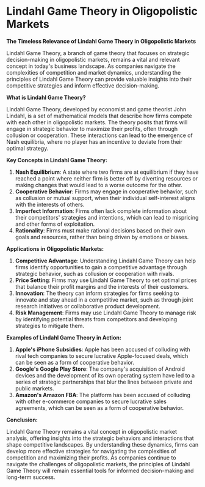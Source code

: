 # Lindahl Game Theory in Oligopolistic Markets

**The Timeless Relevance of Lindahl Game Theory in Oligopolistic Markets**

Lindahl Game Theory, a branch of game theory that focuses on strategic decision-making in oligopolistic markets, remains a vital and relevant concept in today's business landscape. As companies navigate the complexities of competition and market dynamics, understanding the principles of Lindahl Game Theory can provide valuable insights into their competitive strategies and inform effective decision-making.

**What is Lindahl Game Theory?**

Lindahl Game Theory, developed by economist and game theorist John Lindahl, is a set of mathematical models that describe how firms compete with each other in oligopolistic markets. The theory posits that firms will engage in strategic behavior to maximize their profits, often through collusion or cooperation. These interactions can lead to the emergence of Nash equilibria, where no player has an incentive to deviate from their optimal strategy.

**Key Concepts in Lindahl Game Theory:**

1. **Nash Equilibrium**: A state where two firms are at equilibrium if they have reached a point where neither firm is better off by diverting resources or making changes that would lead to a worse outcome for the other.
2. **Cooperative Behavior**: Firms may engage in cooperative behavior, such as collusion or mutual support, when their individual self-interest aligns with the interests of others.
3. **Imperfect Information**: Firms often lack complete information about their competitors' strategies and intentions, which can lead to mispricing and other forms of exploitation.
4. **Rationality**: Firms must make rational decisions based on their own goals and resources, rather than being driven by emotions or biases.

**Applications in Oligopolistic Markets:**

1. **Competitive Advantage**: Understanding Lindahl Game Theory can help firms identify opportunities to gain a competitive advantage through strategic behavior, such as collusion or cooperation with rivals.
2. **Price Setting**: Firms may use Lindahl Game Theory to set optimal prices that balance their profit margins and the interests of their customers.
3. **Innovation**: The theory can inform strategies for firms seeking to innovate and stay ahead in a competitive market, such as through joint research initiatives or collaborative product development.
4. **Risk Management**: Firms may use Lindahl Game Theory to manage risk by identifying potential threats from competitors and developing strategies to mitigate them.

**Examples of Lindahl Game Theory in Action:**

1. **Apple's iPhone Subsidies**: Apple has been accused of colluding with rival tech companies to secure lucrative Apple-focused deals, which can be seen as a form of cooperative behavior.
2. **Google's Google Play Store**: The company's acquisition of Android devices and the development of its own operating system have led to a series of strategic partnerships that blur the lines between private and public markets.
3. **Amazon's Amazon FBA**: The platform has been accused of colluding with other e-commerce companies to secure lucrative sales agreements, which can be seen as a form of cooperative behavior.

**Conclusion:**

Lindahl Game Theory remains a vital concept in oligopolistic market analysis, offering insights into the strategic behaviors and interactions that shape competitive landscapes. By understanding these dynamics, firms can develop more effective strategies for navigating the complexities of competition and maximizing their profits. As companies continue to navigate the challenges of oligopolistic markets, the principles of Lindahl Game Theory will remain essential tools for informed decision-making and long-term success.
